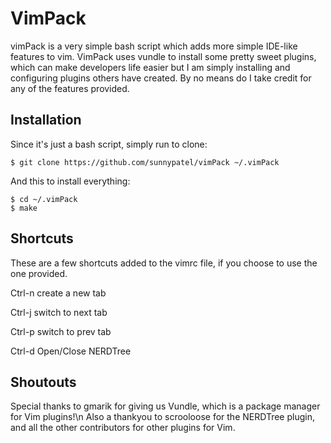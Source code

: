 # VimPack

vimPack is a very simple bash script which adds more simple IDE-like features to vim.
VimPack uses vundle to install some pretty sweet plugins, which can make developers life easier but I am simply installing and configuring plugins others have created.  By no means do I take credit for any of the features provided.

## Installation

Since it's just a bash script, simply run to clone:
```
$ git clone https://github.com/sunnypatel/vimPack ~/.vimPack
```
And this to install everything:
```
$ cd ~/.vimPack
$ make
```

## Shortcuts
These are a few shortcuts added to the vimrc file, if you choose to use the one provided.

Ctrl-n	create a new tab

Ctrl-j	switch to next tab

Ctrl-p	switch to prev tab

Ctrl-d	Open/Close NERDTree


## Shoutouts

Special thanks to gmarik for giving us Vundle, which is a package manager for Vim plugins!\n
Also a thankyou to scrooloose for the NERDTree plugin, and all the other contributors for other plugins for Vim.



